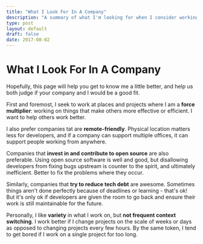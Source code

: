 ```yaml
---
title: "What I Look For In A Company"
description: "A summary of what I'm looking for when I consider working at a company."
type: post
layout: default
draft: false
date: 2017-08-02
---
```


# What I Look For In A Company

Hopefully, this page will help you get to know me a little better, and help us both judge if your company and I would be a good fit.

First and foremost, I seek to work at places and projects where I am a **force multiplier**: working on things that make others more effective or efficient. I want to help others work better.

I also prefer companies tat are **remote-friendly**. Physical location matters less for developers, and if a company can support multiple offices, it can support people working from anywhere.

Companies that **invest in and contribute to open source** are also preferable. Using open source software is well and good, but disallowing developers from fixing bugs upstream is counter to the spirit, and ultimately inefficient. Better to fix the problems where they occur.

Similarly, companies that **try to reduce tech debt** are awesome. Sometimes things aren't done perfectly because of deadlines or learning - that's ok! But it's only ok if developers are given the room to go back and ensure their work is still maintainable for the future.

Personally, I like **variety** in what I work on, but **not frequent context switching**. I work better if I change projects on the scale of weeks or days as opposed to changing projects every few hours. By the same token, I tend to get bored if I work on a single project for too long.

